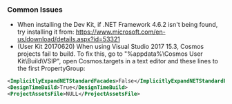 ### Common Issues
- When installing the Dev Kit, if .NET Framework 4.6.2 isn't being found, try installing it from: https://www.microsoft.com/en-us/download/details.aspx?id=53321
- (User Kit 20170620) When using Visual Studio 2017 15.3, Cosmos projects fail to build. To fix this, go to "%appdata%\Cosmos User Kit\Build\VSIP\", open Cosmos.targets in a text editor and these lines to the first PropertyGroup:
```xml
<ImplicitlyExpandNETStandardFacades>False</ImplicitlyExpandNETStandardFacades>
<DesignTimeBuild>True</DesignTimeBuild>
<ProjectAssetsFile>NULL</ProjectAssetsFile>
```
